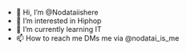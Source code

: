 - 👋 Hi, I’m @Nodataiishere
- 👀 I’m interested in Hiphop
- 🌱 I’m currently learning IT
- 📫 How to reach me DMs me via @nodatai_is_me

<!---
Nodataiishere/Nodataiishere is a ✨ special ✨ repository because its `README.md` (this file) appears on your GitHub profile.
You can click the Preview link to take a look at your changes.
--->
